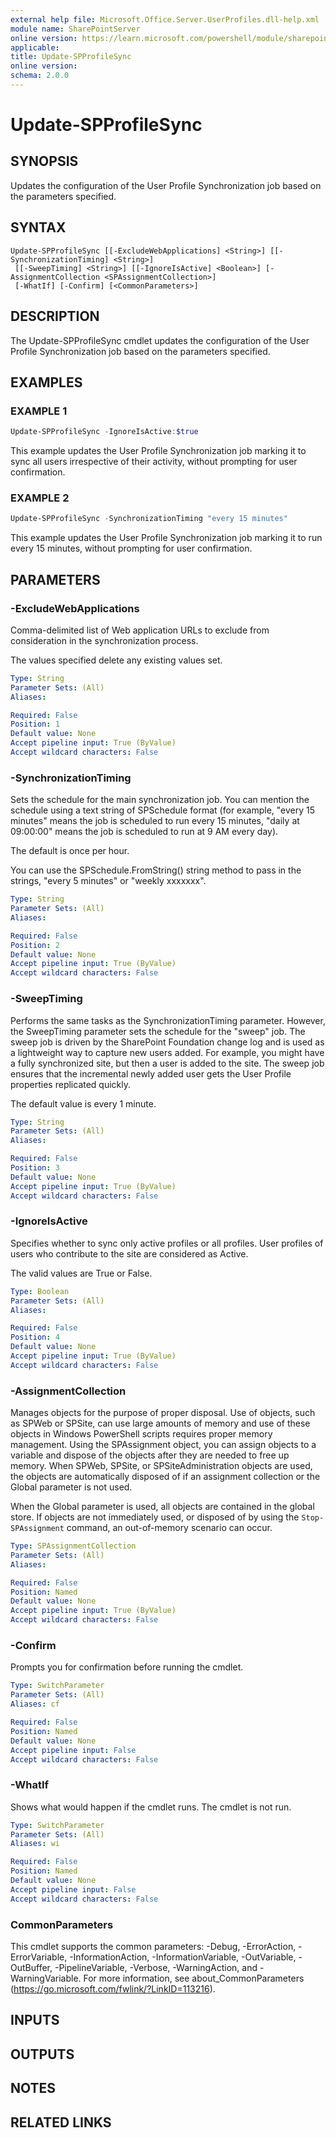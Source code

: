 ```yaml
---
external help file: Microsoft.Office.Server.UserProfiles.dll-help.xml
module name: SharePointServer
online version: https://learn.microsoft.com/powershell/module/sharepoint-server/update-spprofilesync
applicable:
title: Update-SPProfileSync
online version:
schema: 2.0.0
---
```


# Update-SPProfileSync

## SYNOPSIS
Updates the configuration of the User Profile Synchronization job based on the parameters specified.

## SYNTAX

```
Update-SPProfileSync [[-ExcludeWebApplications] <String>] [[-SynchronizationTiming] <String>]
 [[-SweepTiming] <String>] [[-IgnoreIsActive] <Boolean>] [-AssignmentCollection <SPAssignmentCollection>]
 [-WhatIf] [-Confirm] [<CommonParameters>]
```

## DESCRIPTION
The Update-SPProfileSync cmdlet updates the configuration of the User Profile Synchronization job based on the parameters specified.

## EXAMPLES

### EXAMPLE 1
```powershell
Update-SPProfileSync -IgnoreIsActive:$true
```

This example updates the User Profile Synchronization job marking it to sync all users irrespective of their activity, without prompting for user confirmation.

### EXAMPLE 2
```powershell
Update-SPProfileSync -SynchronizationTiming "every 15 minutes"
```

This example updates the User Profile Synchronization job marking it to run every 15 minutes, without prompting for user confirmation.

## PARAMETERS

### -ExcludeWebApplications
Comma-delimited list of Web application URLs to exclude from consideration in the synchronization process.

The values specified delete any existing values set.

```yaml
Type: String
Parameter Sets: (All)
Aliases:

Required: False
Position: 1
Default value: None
Accept pipeline input: True (ByValue)
Accept wildcard characters: False
```

### -SynchronizationTiming
Sets the schedule for the main synchronization job.
You can mention the schedule using a text string of SPSchedule format (for example, "every 15 minutes" means the job is scheduled to run every 15 minutes, "daily at 09:00:00" means the job is scheduled to run at 9 AM every day).

The default is once per hour.

You can use the SPSchedule.FromString() string method to pass in the strings, "every 5 minutes" or "weekly xxxxxxx".

```yaml
Type: String
Parameter Sets: (All)
Aliases:

Required: False
Position: 2
Default value: None
Accept pipeline input: True (ByValue)
Accept wildcard characters: False
```

### -SweepTiming
Performs the same tasks as the SynchronizationTiming parameter.
However, the SweepTiming parameter sets the schedule for the "sweep" job.
The sweep job is driven by the SharePoint Foundation change log and is used as a lightweight way to capture new users added.
For example, you might have a fully synchronized site, but then a user is added to the site.
The sweep job ensures that the incremental newly added user gets the User Profile properties replicated quickly.

The default value is every 1 minute.

```yaml
Type: String
Parameter Sets: (All)
Aliases:

Required: False
Position: 3
Default value: None
Accept pipeline input: True (ByValue)
Accept wildcard characters: False
```

### -IgnoreIsActive
Specifies whether to sync only active profiles or all profiles.
User profiles of users who contribute to the site are considered as Active.

The valid values are True or False.

```yaml
Type: Boolean
Parameter Sets: (All)
Aliases:

Required: False
Position: 4
Default value: None
Accept pipeline input: True (ByValue)
Accept wildcard characters: False
```

### -AssignmentCollection
Manages objects for the purpose of proper disposal.
Use of objects, such as SPWeb or SPSite, can use large amounts of memory and use of these objects in Windows PowerShell scripts requires proper memory management.
Using the SPAssignment object, you can assign objects to a variable and dispose of the objects after they are needed to free up memory.
When SPWeb, SPSite, or SPSiteAdministration objects are used, the objects are automatically disposed of if an assignment collection or the Global parameter is not used.

When the Global parameter is used, all objects are contained in the global store.
If objects are not immediately used, or disposed of by using the `Stop-SPAssignment` command, an out-of-memory scenario can occur.

```yaml
Type: SPAssignmentCollection
Parameter Sets: (All)
Aliases:

Required: False
Position: Named
Default value: None
Accept pipeline input: True (ByValue)
Accept wildcard characters: False
```

### -Confirm
Prompts you for confirmation before running the cmdlet.

```yaml
Type: SwitchParameter
Parameter Sets: (All)
Aliases: cf

Required: False
Position: Named
Default value: None
Accept pipeline input: False
Accept wildcard characters: False
```

### -WhatIf
Shows what would happen if the cmdlet runs.
The cmdlet is not run.

```yaml
Type: SwitchParameter
Parameter Sets: (All)
Aliases: wi

Required: False
Position: Named
Default value: None
Accept pipeline input: False
Accept wildcard characters: False
```

### CommonParameters
This cmdlet supports the common parameters: -Debug, -ErrorAction, -ErrorVariable, -InformationAction, -InformationVariable, -OutVariable, -OutBuffer, -PipelineVariable, -Verbose, -WarningAction, and -WarningVariable.
For more information, see about_CommonParameters (https://go.microsoft.com/fwlink/?LinkID=113216).

## INPUTS

## OUTPUTS

## NOTES

## RELATED LINKS
